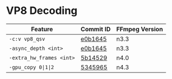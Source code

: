 # VP8 Decoding

| Feature                     | Commit ID                                                                                   | FFmpeg Version |
| --------------------------- | ------------------------------------------------------------------------------------------- | -------------- |
| `-c:v vp8_qsv`              | [e0b1645](https://github.com/FFmpeg/FFmpeg/commit/e0b164576f7467b7b1127c18175e215dc1df011f) | n3.3           |
| `-async_depth <int>`        | [e0b1645](https://github.com/FFmpeg/FFmpeg/commit/e0b164576f7467b7b1127c18175e215dc1df011f) | n3.3           |
| `-extra_hw_frames <int>`    | [5b14529](https://github.com/FFmpeg/FFmpeg/commit/5b145290df2998a9836a93eb925289c6c8b63af0) | n4.0           |
| `-gpu_copy 0\|1\|2`         | [5345965](https://github.com/FFmpeg/FFmpeg/commit/5345965b3f088ad5acd5151bec421c97470675a4) | n4.3           |

